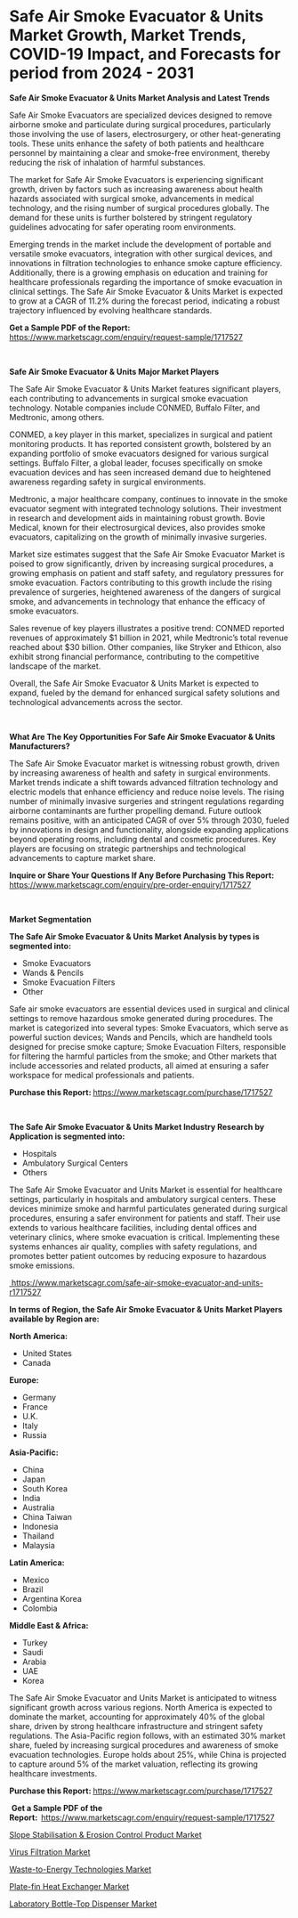 <p><h1>Safe Air Smoke Evacuator & Units Market Growth, Market Trends, COVID-19 Impact, and Forecasts for period from 2024 - 2031</h1></p><p><strong>Safe Air Smoke Evacuator & Units Market Analysis and Latest Trends</strong></p>
<p><p>Safe Air Smoke Evacuators are specialized devices designed to remove airborne smoke and particulate during surgical procedures, particularly those involving the use of lasers, electrosurgery, or other heat-generating tools. These units enhance the safety of both patients and healthcare personnel by maintaining a clear and smoke-free environment, thereby reducing the risk of inhalation of harmful substances.</p><p>The market for Safe Air Smoke Evacuators is experiencing significant growth, driven by factors such as increasing awareness about health hazards associated with surgical smoke, advancements in medical technology, and the rising number of surgical procedures globally. The demand for these units is further bolstered by stringent regulatory guidelines advocating for safer operating room environments.</p><p>Emerging trends in the market include the development of portable and versatile smoke evacuators, integration with other surgical devices, and innovations in filtration technologies to enhance smoke capture efficiency. Additionally, there is a growing emphasis on education and training for healthcare professionals regarding the importance of smoke evacuation in clinical settings. The Safe Air Smoke Evacuator & Units Market is expected to grow at a CAGR of 11.2% during the forecast period, indicating a robust trajectory influenced by evolving healthcare standards.</p></p>
<p><strong>Get a Sample PDF of the Report:&nbsp;</strong> <a href="https://www.marketscagr.com/enquiry/request-sample/1717527?utm_campaign=1564&utm_medium=2&utm_source=Github&utm_content=ia&utm_term=14102024&utm_id=safe-air-smoke-evacuator-units">https://www.marketscagr.com/enquiry/request-sample/1717527</a></p>
<p>&nbsp;</p>
<p><strong>Safe Air Smoke Evacuator & Units Major Market Players</strong></p>
<p><p>The Safe Air Smoke Evacuator & Units Market features significant players, each contributing to advancements in surgical smoke evacuation technology. Notable companies include CONMED, Buffalo Filter, and Medtronic, among others.</p><p>CONMED, a key player in this market, specializes in surgical and patient monitoring products. It has reported consistent growth, bolstered by an expanding portfolio of smoke evacuators designed for various surgical settings. Buffalo Filter, a global leader, focuses specifically on smoke evacuation devices and has seen increased demand due to heightened awareness regarding safety in surgical environments.</p><p>Medtronic, a major healthcare company, continues to innovate in the smoke evacuator segment with integrated technology solutions. Their investment in research and development aids in maintaining robust growth. Bovie Medical, known for their electrosurgical devices, also provides smoke evacuators, capitalizing on the growth of minimally invasive surgeries.</p><p>Market size estimates suggest that the Safe Air Smoke Evacuator Market is poised to grow significantly, driven by increasing surgical procedures, a growing emphasis on patient and staff safety, and regulatory pressures for smoke evacuation. Factors contributing to this growth include the rising prevalence of surgeries, heightened awareness of the dangers of surgical smoke, and advancements in technology that enhance the efficacy of smoke evacuators.</p><p>Sales revenue of key players illustrates a positive trend: CONMED reported revenues of approximately $1 billion in 2021, while Medtronic’s total revenue reached about $30 billion. Other companies, like Stryker and Ethicon, also exhibit strong financial performance, contributing to the competitive landscape of the market.</p><p>Overall, the Safe Air Smoke Evacuator & Units Market is expected to expand, fueled by the demand for enhanced surgical safety solutions and technological advancements across the sector.</p></p>
<p>&nbsp;</p>
<p><strong>What Are The Key Opportunities For Safe Air Smoke Evacuator & Units Manufacturers?</strong></p>
<p><p>The Safe Air Smoke Evacuator market is witnessing robust growth, driven by increasing awareness of health and safety in surgical environments. Market trends indicate a shift towards advanced filtration technology and electric models that enhance efficiency and reduce noise levels. The rising number of minimally invasive surgeries and stringent regulations regarding airborne contaminants are further propelling demand. Future outlook remains positive, with an anticipated CAGR of over 5% through 2030, fueled by innovations in design and functionality, alongside expanding applications beyond operating rooms, including dental and cosmetic procedures. Key players are focusing on strategic partnerships and technological advancements to capture market share.</p></p>
<p><strong>Inquire or Share Your Questions If Any Before Purchasing This Report:</strong> <a href="https://www.marketscagr.com/enquiry/pre-order-enquiry/1717527?utm_campaign=1564&utm_medium=2&utm_source=Github&utm_content=ia&utm_term=14102024&utm_id=safe-air-smoke-evacuator-units">https://www.marketscagr.com/enquiry/pre-order-enquiry/1717527</a></p>
<p>&nbsp;</p>
<p><strong>Market Segmentation</strong></p>
<p><strong>The Safe Air Smoke Evacuator & Units Market Analysis by types is segmented into:</strong></p>
<p><ul><li>Smoke Evacuators</li><li>Wands & Pencils</li><li>Smoke Evacuation Filters</li><li>Other</li></ul></p>
<p><p>Safe air smoke evacuators are essential devices used in surgical and clinical settings to remove hazardous smoke generated during procedures. The market is categorized into several types: Smoke Evacuators, which serve as powerful suction devices; Wands and Pencils, which are handheld tools designed for precise smoke capture; Smoke Evacuation Filters, responsible for filtering the harmful particles from the smoke; and Other markets that include accessories and related products, all aimed at ensuring a safer workspace for medical professionals and patients.</p></p>
<p><strong>Purchase this Report:&nbsp;</strong><a href="https://www.marketscagr.com/purchase/1717527?utm_campaign=1564&utm_medium=2&utm_source=Github&utm_content=ia&utm_term=14102024&utm_id=safe-air-smoke-evacuator-units">https://www.marketscagr.com/purchase/1717527</a></p>
<p>&nbsp;</p>
<p><strong>The Safe Air Smoke Evacuator & Units Market Industry Research by Application is segmented into:</strong></p>
<p><ul><li>Hospitals</li><li>Ambulatory Surgical Centers</li><li>Others</li></ul></p>
<p><p>The Safe Air Smoke Evacuator and Units Market is essential for healthcare settings, particularly in hospitals and ambulatory surgical centers. These devices minimize smoke and harmful particulates generated during surgical procedures, ensuring a safer environment for patients and staff. Their use extends to various healthcare facilities, including dental offices and veterinary clinics, where smoke evacuation is critical. Implementing these systems enhances air quality, complies with safety regulations, and promotes better patient outcomes by reducing exposure to hazardous smoke emissions.</p></p>
<p><a href="https://www.marketscagr.com/safe-air-smoke-evacuator-and-units-r1717527?utm_campaign=1564&utm_medium=2&utm_source=Github&utm_content=ia&utm_term=14102024&utm_id=safe-air-smoke-evacuator-units">&nbsp;https://www.marketscagr.com/safe-air-smoke-evacuator-and-units-r1717527</a></p>
<p><strong>In terms of Region, the Safe Air Smoke Evacuator & Units Market Players available by Region are:</strong></p>
<p>
    <p> <strong> North America: </strong>
        <ul>
            <li>United States</li>
            <li>Canada</li>
        </ul>
        </p> 
    <p> <strong> Europe: </strong>
        <ul>
            <li>Germany</li>
            <li>France</li>
            <li>U.K.</li>
            <li>Italy</li>
            <li>Russia</li>
        </ul>
        </p> 
    <p> <strong> Asia-Pacific: </strong>
        <ul>
            <li>China</li>
            <li>Japan</li>
            <li>South Korea</li>
            <li>India</li>
            <li>Australia</li>
            <li>China Taiwan</li>
            <li>Indonesia</li>
            <li>Thailand</li>
            <li>Malaysia</li>
        </ul>
        </p> 
    <p> <strong> Latin America: </strong>
        <ul>
            <li>Mexico</li>
            <li>Brazil</li>
            <li>Argentina Korea</li>
            <li>Colombia</li>
        </ul>
        </p> 
    <p> <strong> Middle East & Africa: </strong>
        <ul>
            <li>Turkey</li>
            <li>Saudi</li>
            <li>Arabia</li>
            <li>UAE</li>
            <li>Korea</li>
        </ul>
    </p>
    </p>
<p><p>The Safe Air Smoke Evacuator and Units Market is anticipated to witness significant growth across various regions. North America is expected to dominate the market, accounting for approximately 40% of the global share, driven by strong healthcare infrastructure and stringent safety regulations. The Asia-Pacific region follows, with an estimated 30% market share, fueled by increasing surgical procedures and awareness of smoke evacuation technologies. Europe holds about 25%, while China is projected to capture around 5% of the market valuation, reflecting its growing healthcare investments.</p></p>
<p><strong>Purchase this Report: </strong><a href="https://www.marketscagr.com/purchase/1717527?utm_campaign=1564&utm_medium=2&utm_source=Github&utm_content=ia&utm_term=14102024&utm_id=safe-air-smoke-evacuator-units">https://www.marketscagr.com/purchase/1717527</a></p>
<p>&nbsp;<strong>Get a Sample PDF of the Report:&nbsp;&nbsp;</strong><a href="https://www.marketscagr.com/enquiry/request-sample/1717527?utm_campaign=1564&utm_medium=2&utm_source=Github&utm_content=ia&utm_term=14102024&utm_id=safe-air-smoke-evacuator-units">https://www.marketscagr.com/enquiry/request-sample/1717527</a></p>
<p><strong></strong></p>
<p><p><a href="https://www.linkedin.com/pulse/slope-stabilisation-erosion-control-product-market-report-type-zysue?trk=public_post_embed_feed-article-content&utm_campaign=1564&utm_medium=2&utm_source=Github&utm_content=ia&utm_term=14102024&utm_id=safe-air-smoke-evacuator-units">Slope Stabilisation & Erosion Control Product Market</a></p><p><a href="https://www.linkedin.com/pulse/virus-filtration-market-evolution-key-trends-regional-dynamics-2qsse?trk=public_post_embed_feed-article-content&utm_campaign=1564&utm_medium=2&utm_source=Github&utm_content=ia&utm_term=14102024&utm_id=safe-air-smoke-evacuator-units">Virus Filtration Market</a></p><p><a href="https://www.linkedin.com/pulse/decoding-waste-to-energy-technologies-industry-dynamics-strategic-1phte?trk=public_post_embed_feed-article-content&utm_campaign=1564&utm_medium=2&utm_source=Github&utm_content=ia&utm_term=14102024&utm_id=safe-air-smoke-evacuator-units">Waste-to-Energy Technologies Market</a></p><p><a href="https://www.linkedin.com/pulse/plate-fin-heat-exchanger-market-forecasts-trends-impact-analysis-bdqoe?trk=public_post_embed_feed-article-content&utm_campaign=1564&utm_medium=2&utm_source=Github&utm_content=ia&utm_term=14102024&utm_id=safe-air-smoke-evacuator-units">Plate-fin Heat Exchanger Market</a></p><p><a href="https://www.linkedin.com/pulse/laboratory-bottle-top-dispenser-market-size-segmentation-trends-yyfve?trk=public_post_embed_feed-article-content&utm_campaign=1564&utm_medium=2&utm_source=Github&utm_content=ia&utm_term=14102024&utm_id=safe-air-smoke-evacuator-units">Laboratory Bottle-Top Dispenser Market</a></p></p>